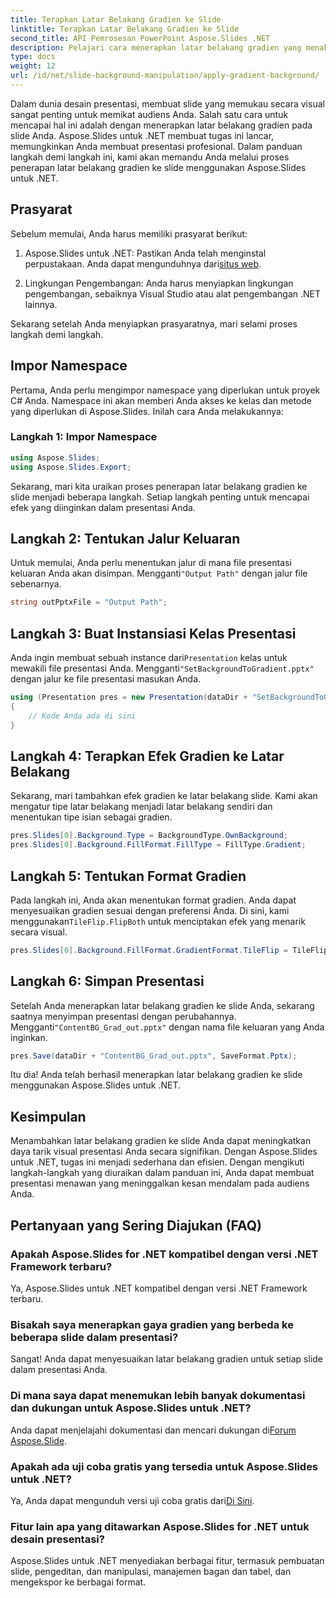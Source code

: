 ```yaml
---
title: Terapkan Latar Belakang Gradien ke Slide
linktitle: Terapkan Latar Belakang Gradien ke Slide
second_title: API Pemrosesan PowerPoint Aspose.Slides .NET
description: Pelajari cara menerapkan latar belakang gradien yang menakjubkan ke slide PowerPoint Anda menggunakan Aspose.Slides untuk .NET. Tingkatkan presentasi Anda!
type: docs
weight: 12
url: /id/net/slide-background-manipulation/apply-gradient-background/
---
```


Dalam dunia desain presentasi, membuat slide yang memukau secara visual sangat penting untuk memikat audiens Anda. Salah satu cara untuk mencapai hal ini adalah dengan menerapkan latar belakang gradien pada slide Anda. Aspose.Slides untuk .NET membuat tugas ini lancar, memungkinkan Anda membuat presentasi profesional. Dalam panduan langkah demi langkah ini, kami akan memandu Anda melalui proses penerapan latar belakang gradien ke slide menggunakan Aspose.Slides untuk .NET.

## Prasyarat

Sebelum memulai, Anda harus memiliki prasyarat berikut:

1.  Aspose.Slides untuk .NET: Pastikan Anda telah menginstal perpustakaan. Anda dapat mengunduhnya dari[situs web](https://releases.aspose.com/slides/net/).

2. Lingkungan Pengembangan: Anda harus menyiapkan lingkungan pengembangan, sebaiknya Visual Studio atau alat pengembangan .NET lainnya.

Sekarang setelah Anda menyiapkan prasyaratnya, mari selami proses langkah demi langkah.

## Impor Namespace

Pertama, Anda perlu mengimpor namespace yang diperlukan untuk proyek C# Anda. Namespace ini akan memberi Anda akses ke kelas dan metode yang diperlukan di Aspose.Slides. Inilah cara Anda melakukannya:

### Langkah 1: Impor Namespace

```csharp
using Aspose.Slides;
using Aspose.Slides.Export;
```

Sekarang, mari kita uraikan proses penerapan latar belakang gradien ke slide menjadi beberapa langkah. Setiap langkah penting untuk mencapai efek yang diinginkan dalam presentasi Anda.

## Langkah 2: Tentukan Jalur Keluaran

 Untuk memulai, Anda perlu menentukan jalur di mana file presentasi keluaran Anda akan disimpan. Mengganti`"Output Path"` dengan jalur file sebenarnya.

```csharp
string outPptxFile = "Output Path";
```

## Langkah 3: Buat Instansiasi Kelas Presentasi

 Anda ingin membuat sebuah instance dari`Presentation` kelas untuk mewakili file presentasi Anda. Mengganti`"SetBackgroundToGradient.pptx"` dengan jalur ke file presentasi masukan Anda.

```csharp
using (Presentation pres = new Presentation(dataDir + "SetBackgroundToGradient.pptx"))
{
    // Kode Anda ada di sini
}
```

## Langkah 4: Terapkan Efek Gradien ke Latar Belakang

Sekarang, mari tambahkan efek gradien ke latar belakang slide. Kami akan mengatur tipe latar belakang menjadi latar belakang sendiri dan menentukan tipe isian sebagai gradien.

```csharp
pres.Slides[0].Background.Type = BackgroundType.OwnBackground;
pres.Slides[0].Background.FillFormat.FillType = FillType.Gradient;
```

## Langkah 5: Tentukan Format Gradien

 Pada langkah ini, Anda akan menentukan format gradien. Anda dapat menyesuaikan gradien sesuai dengan preferensi Anda. Di sini, kami menggunakan`TileFlip.FlipBoth` untuk menciptakan efek yang menarik secara visual.

```csharp
pres.Slides[0].Background.FillFormat.GradientFormat.TileFlip = TileFlip.FlipBoth;
```

## Langkah 6: Simpan Presentasi

 Setelah Anda menerapkan latar belakang gradien ke slide Anda, sekarang saatnya menyimpan presentasi dengan perubahannya. Mengganti`"ContentBG_Grad_out.pptx"` dengan nama file keluaran yang Anda inginkan.

```csharp
pres.Save(dataDir + "ContentBG_Grad_out.pptx", SaveFormat.Pptx);
```

Itu dia! Anda telah berhasil menerapkan latar belakang gradien ke slide menggunakan Aspose.Slides untuk .NET.

## Kesimpulan

Menambahkan latar belakang gradien ke slide Anda dapat meningkatkan daya tarik visual presentasi Anda secara signifikan. Dengan Aspose.Slides untuk .NET, tugas ini menjadi sederhana dan efisien. Dengan mengikuti langkah-langkah yang diuraikan dalam panduan ini, Anda dapat membuat presentasi menawan yang meninggalkan kesan mendalam pada audiens Anda.

## Pertanyaan yang Sering Diajukan (FAQ)

### Apakah Aspose.Slides for .NET kompatibel dengan versi .NET Framework terbaru?
Ya, Aspose.Slides untuk .NET kompatibel dengan versi .NET Framework terbaru.

### Bisakah saya menerapkan gaya gradien yang berbeda ke beberapa slide dalam presentasi?
Sangat! Anda dapat menyesuaikan latar belakang gradien untuk setiap slide dalam presentasi Anda.

### Di mana saya dapat menemukan lebih banyak dokumentasi dan dukungan untuk Aspose.Slides untuk .NET?
 Anda dapat menjelajahi dokumentasi dan mencari dukungan di[Forum Aspose.Slide](https://forum.aspose.com/).

### Apakah ada uji coba gratis yang tersedia untuk Aspose.Slides untuk .NET?
 Ya, Anda dapat mengunduh versi uji coba gratis dari[Di Sini](https://releases.aspose.com/).

### Fitur lain apa yang ditawarkan Aspose.Slides for .NET untuk desain presentasi?
Aspose.Slides untuk .NET menyediakan berbagai fitur, termasuk pembuatan slide, pengeditan, dan manipulasi, manajemen bagan dan tabel, dan mengekspor ke berbagai format.
